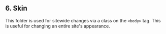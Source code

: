 ## 6. Skin
This folder is used for sitewide changes via a class on the ``<body>`` tag. This is useful for changing an entire site's appearance.